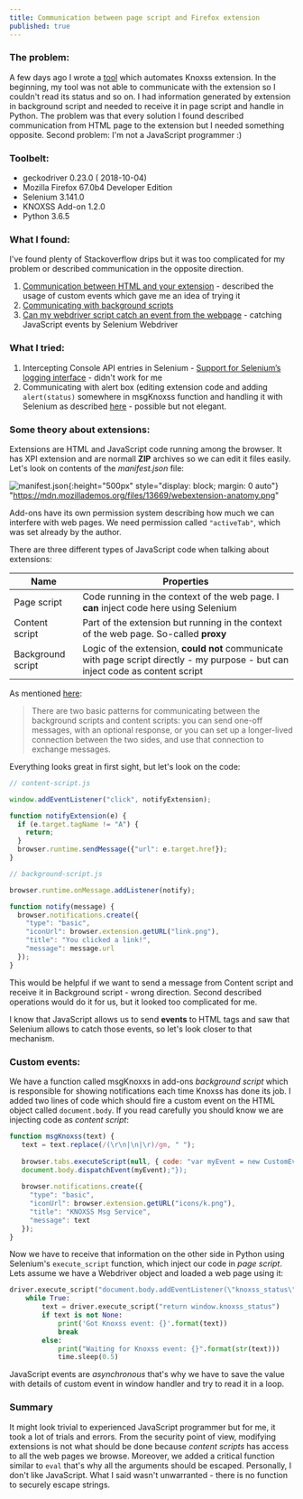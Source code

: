 ```yaml
---
title: Communication between page script and Firefox extension
published: true
---
```


### [](#header-3)The problem:

A few days ago I wrote a [tool](automation-of-knoxss-extension) which automates Knoxss extension. In the beginning, my tool was not able to communicate with the extension so I couldn't read its status and so on. I had information generated by extension in background script and needed to receive it in page script and handle in Python. The problem was that every solution I found described communication from HTML page to the extension but I needed something opposite. Second problem: I'm not a JavaScript programmer :)
    
### Toolbelt:

- geckodriver 0.23.0 ( 2018-10-04)
- Mozilla Firefox 67.0b4 Developer Edition
- Selenium 3.141.0
- KNOXSS Add-on 1.2.0
- Python 3.6.5

### What I found:

I've found plenty of Stackoverflow drips but it was too complicated for my problem or described communication in the opposite direction. 

1. [Communication between HTML and your extension](https://developer.mozilla.org/en-US/docs/Archive/Add-ons/Communication_between_HTML_and_your_extension) - described the usage of custom events which gave me an idea of trying it
2. [Communicating with background scripts](https://developer.mozilla.org/en-US/docs/Mozilla/Add-ons/WebExtensions/Content_scripts#Communicating_with_background_scripts)
3. [Can my webdriver script catch an event from the webpage](https://stackoverflow.com/questions/35884230/can-my-webdriver-script-catch-a-event-from-the-webpage) - catching JavaScript events by Selenium Webdriver


### What I tried:

1. Intercepting Console API entries in Selenium - [Support for Selenium’s logging interface](https://github.com/mozilla/geckodriver/issues/284) - didn't work for me
2. Communicating with alert box (editing extension code and adding `alert(status)` somewhere in msgKnoxss function and handling it with Selenium as described [here](https://seleniumhq.github.io/selenium/docs/api/py/webdriver/selenium.webdriver.common.alert.html) - possible but not elegant. 

### Some theory about extensions:

Extensions are HTML and JavaScript code running among the browser. It has XPI extension and are normall **ZIP** archives so we can edit it files easily. Let's look on contents of the _manifest.json_ file:

![manifest.json](https://mdn.mozillademos.org/files/13669/webextension-anatomy.png){:height="500px" style="display: block; margin: 0 auto"} "https://mdn.mozillademos.org/files/13669/webextension-anatomy.png"

Add-ons have its own permission system describing how much we can interfere with web pages. We need permission called `"activeTab"`, which was set already by the author.

There are three different types of JavaScript code when talking about extensions:

| Name  | Properties |
| ------------- | ------------- |
| Page script  | Code running in the context of the web page. I **can** inject code here using Selenium|
| Content script  | Part of the extension but running in the context of the web page. So-called **proxy**     |
| Background script  | Logic of the extension, **could not** communicate with page script directly - my purpose - but can inject code as content script |

As mentioned [here](https://developer.mozilla.org/en-US/docs/Mozilla/Add-ons/WebExtensions/Content_scripts#Communicating_with_background_scripts):
> There are two basic patterns for communicating between the background scripts and content scripts: you can send one-off messages, with an optional response, or you can set up a longer-lived connection between the two sides, and use that connection to exchange messages.

Everything looks great in first sight, but let's look on the code:

```javascript
// content-script.js

window.addEventListener("click", notifyExtension);

function notifyExtension(e) {
  if (e.target.tagName != "A") {
    return;
  }
  browser.runtime.sendMessage({"url": e.target.href});
}
```

```javascript
// background-script.js

browser.runtime.onMessage.addListener(notify);

function notify(message) {
  browser.notifications.create({
    "type": "basic",
    "iconUrl": browser.extension.getURL("link.png"),
    "title": "You clicked a link!",
    "message": message.url
  });
}
```
This would be helpful if we want to send a message from Content script and receive it in Background script - wrong direction. Second described operations would do it for us, but it looked too complicated for me.

I know that JavaScript allows us to send **events** to HTML tags and saw that Selenium allows to catch those events, so let's look closer to that mechanism.

### Custom events:

We have a function called msgKnoxxs in add-ons _background script_ which is responsible for showing notifications each time Knoxss has done its job. I added two lines of code which should fire a custom event on the HTML object called `document.body`. If you read carefully you should know we are injecting code as _content script_:

```javascript
function msgKnoxss(text) {
   text = text.replace(/(\r\n|\n|\r)/gm, " ");
   
   browser.tabs.executeScript(null, { code: "var myEvent = new CustomEvent('knoxss_status',{'detail': '"+text+"'});
   document.body.dispatchEvent(myEvent);"});
   
   browser.notifications.create({
     "type": "basic",
     "iconUrl": browser.extension.getURL("icons/k.png"),
     "title": "KNOXSS Msg Service",
     "message": text
   });
}
```
Now we have to receive that information on the other side in Python using Selenium's `execute_script` function, which inject our code in _page script_. Lets assume we have a Webdriver object and loaded a web page using it:

```python
driver.execute_script("document.body.addEventListener(\"knoxss_status\", function(e){window.knoxss_status = e.detail}, false);")
    while True:
        text = driver.execute_script("return window.knoxss_status")
        if text is not None:
            print('Got Knoxss event: {}'.format(text))
            break
        else:
            print("Waiting for Knoxss event: {}".format(str(text)))
            time.sleep(0.5)
```
JavaScript events are _asynchronous_ that's why we have to save the value with details of custom event in window handler and try to read it in a loop.

### Summary

It might look trivial to experienced JavaScript programmer but for me, it took a lot of trials and errors. From the security point of view, modifying extensions is not what should be done because _content scripts_ has access to all the web pages we browse. Moreover, we added a critical function similar to `eval` that's why all the arguments should be escaped. Personally, I don't like JavaScript. What I said wasn't unwarranted - there is no function to securely escape strings.



